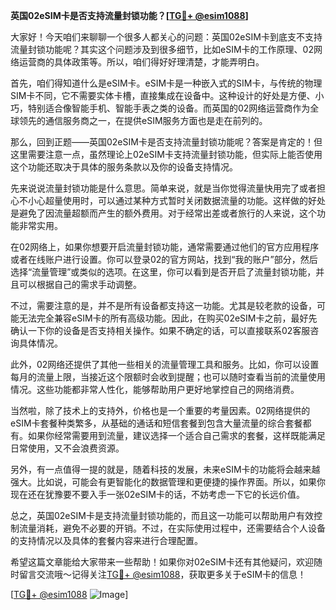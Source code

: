 **英国02eSIM卡是否支持流量封锁功能？[[TG💪+ @esim1088](https://t.me/s/esim1088)]**

大家好！今天咱们来聊聊一个很多人都关心的问题：英国02eSIM卡到底支不支持流量封锁功能呢？其实这个问题涉及到很多细节，比如eSIM卡的工作原理、02网络运营商的具体政策等。所以，咱们得好好理清楚，才能弄明白。

首先，咱们得知道什么是eSIM卡。eSIM卡是一种嵌入式的SIM卡，与传统的物理SIM卡不同，它不需要实体卡槽，直接集成在设备中。这种设计的好处是方便、小巧，特别适合像智能手机、智能手表之类的设备。而英国的02网络运营商作为全球领先的通信服务商之一，在提供eSIM服务方面也是走在前列的。

那么，回到正题——英国02eSIM卡是否支持流量封锁功能呢？答案是肯定的！但这里需要注意一点，虽然理论上02eSIM卡支持流量封锁功能，但实际上能否使用这个功能还取决于具体的服务条款以及你的设备支持情况。

先来说说流量封锁功能是什么意思。简单来说，就是当你觉得流量快用完了或者担心不小心超量使用时，可以通过某种方式暂时关闭数据流量的功能。这样做的好处是避免了因流量超额而产生的额外费用。对于经常出差或者旅行的人来说，这个功能非常实用。

在02网络上，如果你想要开启流量封锁功能，通常需要通过他们的官方应用程序或者在线账户进行设置。你可以登录02的官方网站，找到“我的账户”部分，然后选择“流量管理”或类似的选项。在这里，你可以看到是否开启了流量封锁功能，并且可以根据自己的需求手动调整。

不过，需要注意的是，并不是所有设备都支持这一功能。尤其是较老款的设备，可能无法完全兼容eSIM卡的所有高级功能。因此，在购买02eSIM卡之前，最好先确认一下你的设备是否支持相关操作。如果不确定的话，可以直接联系02客服咨询具体情况。

此外，02网络还提供了其他一些相关的流量管理工具和服务。比如，你可以设置每月的流量上限，当接近这个限额时会收到提醒；也可以随时查看当前的流量使用情况。这些功能都非常人性化，能够帮助用户更好地掌控自己的网络消费。

当然啦，除了技术上的支持外，价格也是一个重要的考量因素。02网络提供的eSIM卡套餐种类繁多，从基础的通话和短信套餐到包含大量流量的综合套餐都有。如果你经常需要用到流量，建议选择一个适合自己需求的套餐，这样既能满足日常使用，又不会浪费资源。

另外，有一点值得一提的就是，随着科技的发展，未来eSIM卡的功能将会越来越强大。比如说，可能会有更智能化的数据管理和更便捷的操作界面。所以，如果你现在还在犹豫要不要入手一张02eSIM卡的话，不妨考虑一下它的长远价值。

总之，英国02eSIM卡是支持流量封锁功能的，而且这一功能可以帮助用户有效控制流量消耗，避免不必要的开销。不过，在实际使用过程中，还需要结合个人设备的支持情况以及具体的套餐内容来进行合理配置。

希望这篇文章能给大家带来一些帮助！如果你对02eSIM卡还有其他疑问，欢迎随时留言交流哦～记得关注[TG💪+ @esim1088](https://t.me/s/esim1088)，获取更多关于eSIM卡的信息！

[[TG💪+ @esim1088](https://t.me/s/esim1088) ![Image](https://i.postimg.cc/4NQfJmqS/Snipaste-2025-05-13-00-14-12.png)]